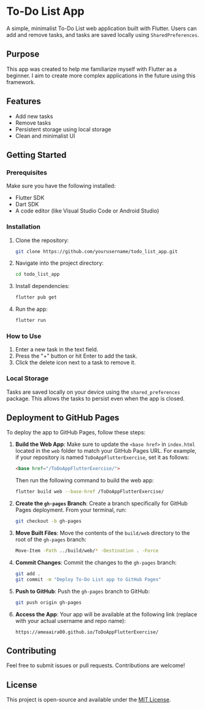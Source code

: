 # To-Do List App
A simple, minimalist To-Do List web application built with Flutter. Users can add and remove tasks, and tasks are saved locally using `SharedPreferences`.

## Purpose
This app was created to help me familiarize myself with Flutter as a beginner. I aim to create more complex applications in the future using this framework.


## Features
- Add new tasks
- Remove tasks
- Persistent storage using local storage
- Clean and minimalist UI

## Getting Started

### Prerequisites

Make sure you have the following installed:

- Flutter SDK
- Dart SDK
- A code editor (like Visual Studio Code or Android Studio)

### Installation

1. Clone the repository:

   ```bash
   git clone https://github.com/yourusername/todo_list_app.git
   ```

2. Navigate into the project directory:

   ```bash
   cd todo_list_app
   ```

3. Install dependencies:

   ```bash
   flutter pub get
   ```

4. Run the app:

   ```bash
   flutter run
   ```

### How to Use

1. Enter a new task in the text field.
2. Press the "+" button or hit Enter to add the task.
3. Click the delete icon next to a task to remove it.

### Local Storage

Tasks are saved locally on your device using the `shared_preferences` package. This allows the tasks to persist even when the app is closed.

## Deployment to GitHub Pages

To deploy the app to GitHub Pages, follow these steps:

1. **Build the Web App**:
   Make sure to update the `<base href>` in `index.html` located in the `web` folder to match your GitHub Pages URL. For example, if your repository is named `ToDoAppFlutterExercise`, set it as follows:

   ```html
   <base href="/ToDoAppFlutterExercise/">
   ```

   Then run the following command to build the web app:

   ```bash
   flutter build web --base-href /ToDoAppFlutterExercise/
   ```

2. **Create the `gh-pages` Branch**:
   Create a branch specifically for GitHub Pages deployment. From your terminal, run:

   ```bash
   git checkout -b gh-pages
   ```

3. **Move Built Files**:
   Move the contents of the `build/web` directory to the root of the `gh-pages` branch:

   ```bash
   Move-Item -Path ../build/web/* -Destination . -Force
   ```

4. **Commit Changes**:
   Commit the changes to the `gh-pages` branch:

   ```bash
   git add .
   git commit -m "Deploy To-Do List app to GitHub Pages"
   ```

5. **Push to GitHub**:
   Push the `gh-pages` branch to GitHub:

   ```bash
   git push origin gh-pages
   ```

6. **Access the App**:
   Your app will be available at the following link (replace with your actual username and repo name):

   ```
   https://ameaaira00.github.io/ToDoAppFlutterExercise/
   ```

## Contributing

Feel free to submit issues or pull requests. Contributions are welcome!

## License

This project is open-source and available under the [MIT License](LICENSE).